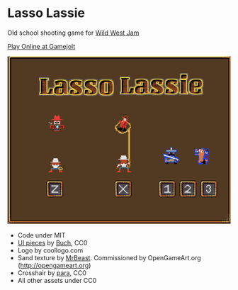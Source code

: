 # Lasso Lassie
Old school shooting game for [Wild West Jam](http://jams.gamejolt.io/wildwestjam)

[Play Online at Gamejolt](http://gamejolt.com/games/lasso-lassie/139981)

![](https://raw.githubusercontent.com/cxong/LassoLassie/master/thumb.gif)

- Code under MIT
- [UI pieces](http://opengameart.org/content/ui-pieces) by [Buch](http://opengameart.org/users/buch), CC0
- Logo by coollogo.com
- Sand texture by [MrBeast](http://opengameart.org/content/desert-tileset-0). Commissioned by OpenGameArt.org (http://opengameart.org)
- Crosshair by [para](http://opengameart.org/content/64-crosshairs-pack), CC0
- All other assets under CC0
